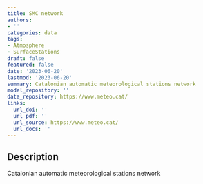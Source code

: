 ```yaml
---
title: SMC network
authors:
- ''
categories: data
tags:
- Atmosphere
- SurfaceStations
draft: false
featured: false
date: '2023-06-20'
lastmod: '2023-06-20'
summary: Catalonian automatic meteorological stations network
model_repository: ''
data_repository: https://www.meteo.cat/
links:
  url_doi: ''
  url_pdf: ''
  url_source: https://www.meteo.cat/
  url_docs: ''
---
```


## Description

Catalonian automatic meteorological stations network

